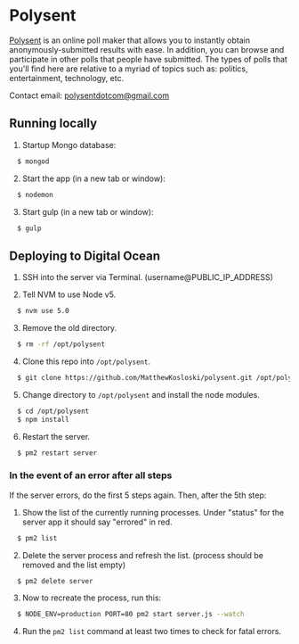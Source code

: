 # Polysent
[Polysent](http://polysent.com/) is an online poll maker that allows you to instantly obtain anonymously-submitted results with ease. In addition, you can browse and participate in other polls that people have submitted. The types of polls that you'll find here are relative to a myriad of topics such as: politics, entertainment, technology, etc.

Contact email: polysentdotcom@gmail.com

## Running locally

1. Startup Mongo database:
  ```sh
    $ mongod
  ```
  
2. Start the app (in a new tab or window):
  ```sh
    $ nodemon
  ```
  
3. Start gulp (in a new tab or window):
  ```sh
    $ gulp
  ```
  
## Deploying to Digital Ocean

1. SSH into the server via Terminal. (username@PUBLIC_IP_ADDRESS)

2. Tell NVM to use Node v5.
  ```sh
    $ nvm use 5.0
  ``` 

3. Remove the old directory.
  ```sh
    $ rm -rf /opt/polysent
  ``` 
  
4. Clone this repo into `/opt/polysent`.
  ```sh
    $ git clone https://github.com/MatthewKosloski/polysent.git /opt/polysent
  ``` 
  
5. Change directory to `/opt/polysent` and install the node modules.
  ```sh
    $ cd /opt/polysent
    $ npm install
  ``` 
  
6. Restart the server.
  ```sh
    $ pm2 restart server
  ``` 

### In the event of an error after all steps
  
If the server errors, do the first 5 steps again.  Then, after the 5th step:

1. Show the list of the currently running processes.  Under "status" for the server app it should say "errored" in red. 
  ```sh
    $ pm2 list
  ``` 

2. Delete the server process and refresh the list.  (process should be removed and the list empty)
  ```sh
    $ pm2 delete server
  ``` 

3. Now to recreate the process, run this:
  ```sh
    $ NODE_ENV=production PORT=80 pm2 start server.js --watch
  ``` 

4. Run the `pm2 list` command at least two times to check for fatal errors.
